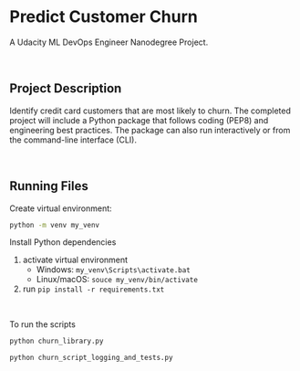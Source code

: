 # Predict Customer Churn

A Udacity ML DevOps Engineer Nanodegree Project.

<br>

## Project Description
Identify credit card customers that are most likely to churn. The completed project will include a Python package that follows coding (PEP8) and engineering best practices. The package can also run interactively or from the command-line interface (CLI).

<br>

## Running Files

Create virtual environment:

```bash
python -m venv my_venv
```

Install Python dependencies

1. activate virtual environment
   - Windows: `my_venv\Scripts\activate.bat`
   - Linux/macOS: `souce my_venv/bin/activate`
2. run `pip install -r requirements.txt` 

<br>

To run the scripts

```bash
python churn_library.py
```

```bash
python churn_script_logging_and_tests.py
```







